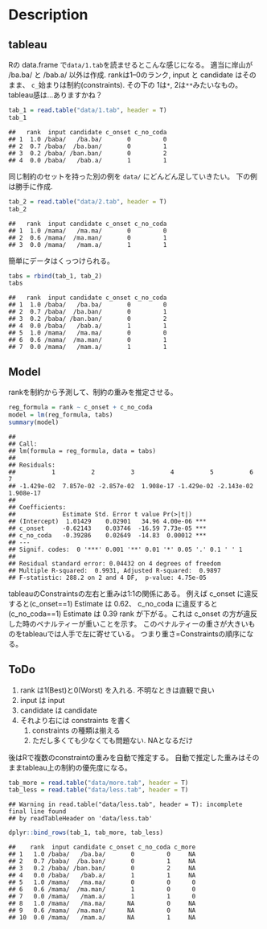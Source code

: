 Description
================

## tableau

Rの data.frame で`data/1.tab`を読ませるとこんな感じになる。 適当に岸山が
/ba.ba/ と /bab.a/ 以外は作成. rankは1–0のランク, input と candidate
はそのまま、 `c_`始まりは制約(constraints). その下の 1は`*`,
2は`**`みたいなもの。 tableau感は…ありますかね？

``` r
tab_1 = read.table("data/1.tab", header = T)
tab_1
```

    ##   rank  input candidate c_onset c_no_coda
    ## 1  1.0 /baba/   /ba.ba/       0         0
    ## 2  0.7 /baba/  /ba.ban/       0         1
    ## 3  0.2 /baba/ /ban.ban/       0         2
    ## 4  0.0 /baba/   /bab.a/       1         1

同じ制約のセットを持った別の例を `data/` にどんどん足していきたい。
下の例は勝手に作成.

``` r
tab_2 = read.table("data/2.tab", header = T)
tab_2
```

    ##   rank  input candidate c_onset c_no_coda
    ## 1  1.0 /mama/   /ma.ma/       0         0
    ## 2  0.6 /mama/  /ma.man/       0         1
    ## 3  0.0 /mama/   /mam.a/       1         1

簡単にデータはくっつけられる。

``` r
tabs = rbind(tab_1, tab_2)
tabs
```

    ##   rank  input candidate c_onset c_no_coda
    ## 1  1.0 /baba/   /ba.ba/       0         0
    ## 2  0.7 /baba/  /ba.ban/       0         1
    ## 3  0.2 /baba/ /ban.ban/       0         2
    ## 4  0.0 /baba/   /bab.a/       1         1
    ## 5  1.0 /mama/   /ma.ma/       0         0
    ## 6  0.6 /mama/  /ma.man/       0         1
    ## 7  0.0 /mama/   /mam.a/       1         1

## Model

rankを制約から予測して、制約の重みを推定させる。

``` r
reg_formula = rank ~ c_onset + c_no_coda
model = lm(reg_formula, tabs)
summary(model)
```

    ## 
    ## Call:
    ## lm(formula = reg_formula, data = tabs)
    ## 
    ## Residuals:
    ##          1          2          3          4          5          6          7 
    ## -1.429e-02  7.857e-02 -2.857e-02  1.908e-17 -1.429e-02 -2.143e-02  1.908e-17 
    ## 
    ## Coefficients:
    ##             Estimate Std. Error t value Pr(>|t|)    
    ## (Intercept)  1.01429    0.02901   34.96 4.00e-06 ***
    ## c_onset     -0.62143    0.03746  -16.59 7.73e-05 ***
    ## c_no_coda   -0.39286    0.02649  -14.83  0.00012 ***
    ## ---
    ## Signif. codes:  0 '***' 0.001 '**' 0.01 '*' 0.05 '.' 0.1 ' ' 1
    ## 
    ## Residual standard error: 0.04432 on 4 degrees of freedom
    ## Multiple R-squared:  0.9931, Adjusted R-squared:  0.9897 
    ## F-statistic: 288.2 on 2 and 4 DF,  p-value: 4.75e-05

tableauのConstraintsの左右と重みは1:1の関係にある。 例えば c\_onset
に違反すると(c\_onset==1) Estimate は 0.62、 c\_no\_coda
に違反すると(c\_no\_coda==1) Estimate は 0.39 rank が下がる。これは
c\_onset の方が違反した時のペナルティーが重いことを示す。
このペナルティーの重さが大きいものをtableauでは人手で左に寄せている。
つまり重さ=Constraintsの順序になる。

## ToDo

1.  rank は1(Best)と0(Worst) を入れる. 不明なときは直観で良い
2.  input は input
3.  candidate は candidate
4.  それより右には constraints を書く
    1.  constraints の種類は揃える
    2.  ただし多くても少なくても問題ない. NAとなるだけ

後はRで複数のconstraintの重みを自動で推定する。
自動で推定した重みはそのままtableau上の制約の優先度になる。

``` r
tab_more = read.table("data/more.tab", header = T)
tab_less = read.table("data/less.tab", header = T)
```

    ## Warning in read.table("data/less.tab", header = T): incomplete final line found
    ## by readTableHeader on 'data/less.tab'

``` r
dplyr::bind_rows(tab_1, tab_more, tab_less)
```

    ##    rank  input candidate c_onset c_no_coda c_more
    ## 1   1.0 /baba/   /ba.ba/       0         0     NA
    ## 2   0.7 /baba/  /ba.ban/       0         1     NA
    ## 3   0.2 /baba/ /ban.ban/       0         2     NA
    ## 4   0.0 /baba/   /bab.a/       1         1     NA
    ## 5   1.0 /mama/   /ma.ma/       0         0      0
    ## 6   0.6 /mama/  /ma.man/       1         0      0
    ## 7   0.0 /mama/   /mam.a/       1         1      0
    ## 8   1.0 /mama/   /ma.ma/      NA         0     NA
    ## 9   0.6 /mama/  /ma.man/      NA         0     NA
    ## 10  0.0 /mama/   /mam.a/      NA         1     NA

